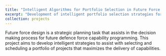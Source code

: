 ```yaml
---
title: "Intelligent Algorithms for Portfolio Selection in Future Force Design"
excerpt: "Development of intelligent portfolio selection strategies for future force design.<br/><br/><img src='/images/ffd-challenges.png'>"
collection: projects
---
```


Future force design is a strategic planning task that assists in the decision making process for future defence force capability programming. This project aims to develop intelligent strategies to assist with selecting and scheduling a portfolio of projects that maximizes the delivery of capabilities.
